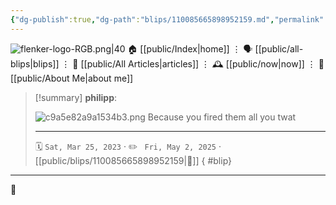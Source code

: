 ```yaml
---
{"dg-publish":true,"dg-path":"blips/110085665898952159.md","permalink":"/blips/110085665898952159/","title":"philipp on mastodon @ 2023-03-25"}
---
```



<div class="transclusion internal-embed is-loaded"><div class="markdown-embed">




![flenker-logo-RGB.png|40](/img/user/attachments/flenker-logo-RGB.png)
🏠 [[public/Index\|home]]  ⋮ 🗣️ [[public/all-blips\|blips]] ⋮  📝 [[public/All Articles\|articles]]  ⋮ 🕰️ [[public/now\|now]] ⋮ 🪪 [[public/About Me\|about me]]


</div></div>


> [!summary] **philipp**:
>
> ![c9a5e82a9a1534b3.png](/img/user/attachments/c9a5e82a9a1534b3.png)
> Because you fired them all you twat
> - - -
>
> 🗓️ <code>Sat, Mar 25, 2023</code>  · ✏️ <code> Fri, May 2, 2025</code>  · [[public/blips/110085665898952159\|🔗]]
{ #blip}


- - -

 👾
